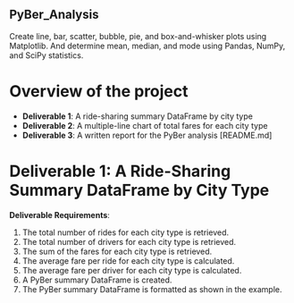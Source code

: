 ## PyBer_Analysis
Create line, bar, scatter, bubble, pie, and box-and-whisker plots using Matplotlib. And determine mean, median, and mode using Pandas, NumPy, and SciPy statistics.

# Overview of the project
- **Deliverable 1**: A ride-sharing summary DataFrame by city type
- **Deliverable 2**: A multiple-line chart of total fares for each city type
- **Deliverable 3**: A written report for the PyBer analysis [README.md]

# Deliverable 1: A Ride-Sharing Summary DataFrame by City Type
**Deliverable Requirements**:
1. The total number of rides for each city type is retrieved.
2. The total number of drivers for each city type is retrieved.
3. The sum of the fares for each city type is retrieved.
4. The average fare per ride for each city type is calculated.
5. The average fare per driver for each city type is calculated.
6. A PyBer summary DataFrame is created.
7. The PyBer summary DataFrame is formatted as shown in the example.
